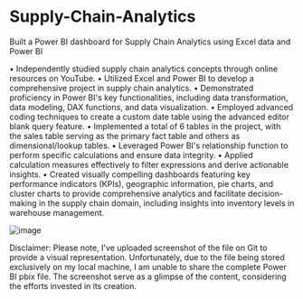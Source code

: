 # Supply-Chain-Analytics
Built a Power BI dashboard for Supply Chain Analytics using Excel data and Power BI

• Independently studied supply chain analytics concepts through online resources on YouTube.
• Utilized Excel and Power BI to develop a comprehensive project in supply chain analytics.
• Demonstrated proficiency in Power BI's key functionalities, including data transformation, data modeling, DAX functions, and data visualization.
• Employed advanced coding techniques to create a custom date table using the advanced editor blank query feature.
• Implemented a total of 6 tables in the project, with the sales table serving as the primary fact table and others as dimensional/lookup tables.
• Leveraged Power BI's relationship function to perform specific calculations and ensure data integrity.
• Applied calculation measures effectively to filter expressions and derive actionable insights.
• Created visually compelling dashboards featuring key performance indicators (KPIs), geographic information, pie charts, and cluster charts to provide comprehensive analytics and facilitate decision-making in the supply chain domain, including insights into inventory levels in warehouse management.

![image](https://github.com/SaneelTare/Supply-Chain-Analytics/assets/90349506/8a643ba6-2452-40c8-be6b-a9806c192e80)

Disclaimer: Please note, I've uploaded screenshot of the file on Git to provide a visual representation. Unfortunately, due to the file being stored exclusively on my local machine, I am unable to share the complete Power BI pbix file. The screenshot serve as a glimpse of the content, considering the efforts invested in its creation.
